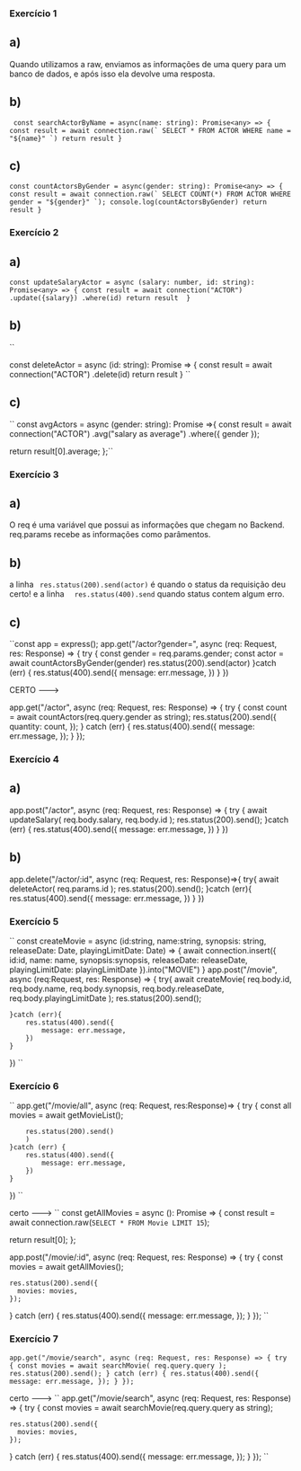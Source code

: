 ### Exercício 1 

## a) 
Quando utilizamos a raw, enviamos as informações de uma query para um banco de dados, e após isso ela devolve uma resposta.

## b)
`` 
const searchActorByName = async(name: string): Promise<any> => {
    const result = await connection.raw(`
    SELECT * FROM ACTOR WHERE name = "${name}"
    `)
    return result
}
``

## c) 
``
const countActorsByGender = async(gender: string): Promise<any> => {
    const result = await connection.raw(`
    SELECT COUNT(*) FROM ACTOR WHERE gender = "${gender}"
    `);
    console.log(countActorsByGender)
    return result
}
``

### Exercício 2

## a) 
``
const updateSalaryActor = async (salary: number, id: string): Promise<any> => {
    const result = await connection("ACTOR")
    .update({salary})
    .where(id)
    return result 
} 
``

## b) 
`` 

const deleteActor = async (id: string): Promise<any> => {
    const result = await connection("ACTOR")
    .delete(id)
    return result 
}
``

## c) 
``
const avgActors = async (gender: string): Promise<any> =>{
    const result = await connection("ACTOR")
    .avg("salary as average")
    .where({ gender });

  return result[0].average;
};``

### Exercício 3

## a) 
O req é uma variável que possui as informações que chegam no Backend. req.params recebe as informações como parâmentos.

## b)
a linha `` res.status(200).send(actor)`` é quando o status da requisição deu certo! e a linha ``  res.status(400).send`` quando status contem algum erro.



## c)
``const app = express();
app.get("/actor?gender=", async (req: Request, res: Response) => {
    try {
        const gender = req.params.gender;
        const actor = await countActorsByGender(gender)
        res.status(200).send(actor)
    }catch (err) {
        res.status(400).send({
            mensage: err.message,
        })
    }
})

CERTO --->

app.get("/actor", async (req: Request, res: Response) => {
    try {
      const count = await countActors(req.query.gender as string);
      res.status(200).send({
        quantity: count,
      });
    } catch (err) {
      res.status(400).send({
        message: err.message,
      });
    }
  });

### Exercício 4

## a)
app.post("/actor", async (req: Request, res: Response) => {
    try {
        await updateSalary(
            req.body.salary,
            req.body.id
        );
        res.status(200).send();
    }catch (err) {
        res.status(400).send({
            message: err.message,
        })
    }
})

## b)
app.delete("/actor/:id", async (req: Request, res: Response)=>{
    try{
        await deleteActor(
            req.params.id
        );
        res.status(200).send();
    }catch (err){
        res.status(400).send({
            message: err.message,
        })
    }
})

### Exercício 5 

``
const createMovie = async (id:string, name:string, synopsis: string, releaseDate: Date, playingLimitDate: Date) => {
    await connection.insert({
        id:id, 
        name: name, 
        synopsis:synopsis,
        releaseDate: releaseDate, 
        playingLimitDate: playingLimitDate
    }).into("MOVIE")
}
app.post("/movie", async (req:Request, res: Response) => {
    try{ 
        await createMovie(
            req.body.id, 
            req.body.name,
            req.body.synopsis,
            req.body.releaseDate,
            req.body.playingLimitDate
        );
        res.status(200).send();

    }catch (err){
        res.status(400).send({
            message: err.message,
        })
    }
})
``
### Exercício 6 
``
app.get("/movie/all", async (req: Request, res:Response)=> {
    try {
        const all movies = await getMovieList();
        
        res.status(200).send()
        )
    }catch (err) {
        res.status(400).send({
            message: err.message,
        })
    }
})
``

certo --->
``
const getAllMovies = async (): Promise<any> => {
  const result = await connection.raw(`
    SELECT * FROM Movie LIMIT 15
  `);

  return result[0];
};

app.post("/movie/:id", async (req: Request, res: Response) => {
  try {
    const movies = await getAllMovies();

    res.status(200).send({
      movies: movies,
    });
  } catch (err) {
    res.status(400).send({
      message: err.message,
    });
  }
});
``

### Exercício 7
``app.get("/movie/search", async (req: Request, res: Response) => {
  try {
    const movies = await searchMovie(
    req.query.query
    );
    res.status(200).send();
  } catch (err) {
    res.status(400).send({
      message: err.message,
    });
  }
});
``

certo ---> 
``
app.get("/movie/search", async (req: Request, res: Response) => {
  try {
    const movies = await searchMovie(req.query.query as string);

    res.status(200).send({
      movies: movies,
    });
  } catch (err) {
    res.status(400).send({
      message: err.message,
    });
  }
});
``
